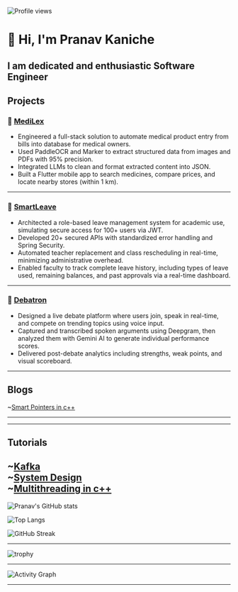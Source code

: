 ![Profile views](https://komarev.com/ghpvc/?username=Pranav-1717&color=blue&style=flat-square)

# 👋 Hi, I'm Pranav Kaniche
I am dedicated and enthusiastic Software Engineer
---

## Projects
### 🔹 [MediLex](https://github.com/Pranav-1717/MediLex)  
- Engineered a full-stack solution to automate medical product entry from bills into database for medical owners.
- Used PaddleOCR and Marker to extract structured data from images and PDFs with 95% precision.
- Integrated LLMs to clean and format extracted content into JSON.
- Built a Flutter mobile app to search medicines, compare prices, and locate nearby stores (within 1 km).

---

### 🔹 [SmartLeave](https://github.com/vedant-rgb/LeaveManagementSystem)  
- Architected a role-based leave management system for academic use, simulating secure access for 100+ users via JWT.
- Developed 20+ secured APIs with standardized error handling and Spring Security.
- Automated teacher replacement and class rescheduling in real-time, minimizing administrative overhead.
- Enabled faculty to track complete leave history, including types of leave used, remaining balances, and past approvals via a real-time dashboard. 

---

### 🔹 [Debatron](https://github.com/Pranav-1717/Debatron)  
- Designed a live debate platform where users join, speak in real-time, and compete on trending topics using voice input.
- Captured and transcribed spoken arguments using Deepgram, then analyzed them with Gemini AI to generate individual performance scores.
- Delivered post-debate analytics including strengths, weak points, and visual scoreboard.

---
## Blogs
~[Smart Pointers  in c++](https://smartpointers0.wordpress.com/)

---

---
## Tutorials
~[Kafka](https://github.com/Pranav-1717/kafka-nodejs-tutorial)<br>
~[System Design](https://github.com/Pranav-1717/System_Design_Tutorials)<br>
~[Multithreading in c++](https://github.com/Pranav-1717/multithreading_in_cpp)<br>
---

![Pranav's GitHub stats](https://github-readme-stats.vercel.app/api?username=Pranav-1717&show_icons=true&theme=tokyonight)

![Top Langs](https://github-readme-stats.vercel.app/api/top-langs/?username=Pranav-1717&layout=compact&theme=tokyonight)

![GitHub Streak](https://github-readme-streak-stats-eight.vercel.app/?user=Pranav-1717&theme=tokyonight&hide_border=true)

---


![trophy](https://github-profile-trophy.vercel.app/?username=Pranav-1717&theme=onedark)

---


![Activity Graph](https://github-readme-activity-graph.vercel.app/graph?username=Pranav-1717&theme=react-dark)

---


